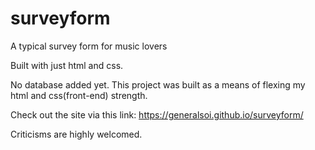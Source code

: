 # surveyform
A typical survey form for music lovers

Built with just html and css.

No database added yet. This project was built as a means of flexing my html and css(front-end) strength.

Check out the site via this link: https://generalsoi.github.io/surveyform/

Criticisms are highly welcomed. 
